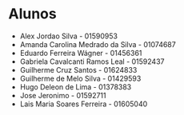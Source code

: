 # Alunos

* Alex Jordao Silva - 01590953
* Amanda Carolina Medrado da Silva - 01074687
* Eduardo Ferreira Wágner - 01456361
* Gabriela Cavalcanti Ramos Leal - 01592437
* Guilherme Cruz Santos - 01624833
* Guilherme de Melo Silva - 01429593
* Hugo Deleon de Lima - 01378383
* Jose Jeronimo - 01592711
* Lais Maria Soares Ferreira - 01605040
